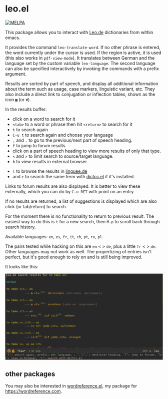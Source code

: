 # leo.el
[![MELPA](https://melpa.org/packages/leo-badge.svg)](https://melpa.org/#/leo)

This package allows you to interact with [Leo.de](https://leo.de) dictionaries from within emacs.

It provides the command `leo-translate-word`. If no other phrase is entered, the word currently under the cursor is used. If the region is active, it is used (this also works in `pdf-view-mode`). It translates between German and the language set by the custom variable `leo-language`. The second language can also be specified interactively by invoking the commands with a prefix argument.

Results are sorted by part of speech, and display all additional information about the term such as usage, case markers, linguistic variant, etc. They also include a direct link to conjugation or inflection tables, shown as the icon `▦` (or `#`).

In the results buffer:

- click on a word to search for it
- `<tab>` to a word or phrase then hit `<return>` to search for it
- `t` to search again
- `C-u t` to search again and choose your language
- `,` and `.` to go to the previous/next part of speech heading.
- `f` to jump to forum results
- click on a part of speech heading to view more results of only that type.
- `<` and `>` to limit search to source/target language.
- `b` to view results in external browser
<!-- - `d` to search the same term in [helm-dictionary](https://github.com/emacs-helm/helm-dictionary). (for this to work, one of the dictionaries in `helm-dictionary-database` needs to be named `de-en`, for example `("de-en" . "~/path/to/dictionaries/de-en.ding")`.) -->
- `l` to browse the results in [linguee.de](https://www.linguee.de)
- and `c` to search the same term with [dictcc.el](https://github.com/martenlienen/dictcc.el) if it's installed.


Links to forum results are also displayed. It is better to view these externally, which you can do by `C-u RET` with point on an entry. 

If no results are returned, a list of suggestions is displayed which are also click (or tab/return) to search.

For the moment there is no functionality to return to previous result. The easiest way to do this is `t` for a new search, then `M-p` to scroll back through search history.

Available languages: `en`, `es`, `fr`, `it`, `ch`, `pt`, `ru`, `pl`.

The pairs tested while hacking on this are `en` < > `de`, plus a little `fr` < > `de`. Other languages may not work as well. The propertizing of entries isn't perfect, but it's good enough to rely on and is still being improved.

It looks like this:

![emacs-leo-screenshot](./emacs-leo-screenshot.png)

## other packages

You may also be interested in [wordreference.el](https://codeberg.org/martianh/wordreference.el), my package for https://wordreference.com.
